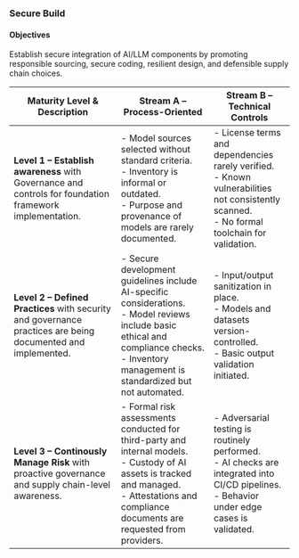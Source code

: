 ### Secure Build

#### Objectives
Establish secure integration of AI/LLM components by promoting responsible sourcing, secure coding, resilient design, and defensible supply chain choices.


| **Maturity Level & Description** | **Stream A – Process-Oriented** | **Stream B – Technical Controls** |
|----------------------------------|----------------------------------|------------------------------------|
| **Level 1 – Establish awareness** with Governance and controls for foundation framework implementation. | - Model sources selected without standard criteria. <br> - Inventory is informal or outdated. <br> - Purpose and provenance of models are rarely documented. | - License terms and dependencies rarely verified. <br> - Known vulnerabilities not consistently scanned. <br> - No formal toolchain for validation. |
| **Level 2 – Defined Practices** with security and governance practices are being documented and implemented. | - Secure development guidelines include AI-specific considerations. <br> - Model reviews include basic ethical and compliance checks. <br> - Inventory management is standardized but not automated. | - Input/output sanitization in place. <br> - Models and datasets version-controlled. <br> - Basic output validation initiated. |
| **Level 3 – Continously Manage Risk** with proactive governance and supply chain-level awareness. | - Formal risk assessments conducted for third-party and internal models. <br> - Custody of AI assets is tracked and managed. <br> - Attestations and compliance documents are requested from providers. | - Adversarial testing is routinely performed. <br> - AI checks are integrated into CI/CD pipelines. <br> - Behavior under edge cases is validated. |
